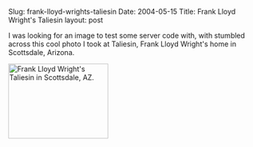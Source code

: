 Slug: frank-lloyd-wrights-taliesin
Date: 2004-05-15
Title: Frank Lloyd Wright's Taliesin
layout: post

I was looking for an image to test some server code with, with stumbled across this cool photo I took at Taliesin, Frank Lloyd Wright&#39;s home in Scottsdale, Arizona.

<a href="http://rm.bookdev.com/mt/mt-static/uploads/IMG_0080.JPG" title="Frank Lloyd Wright&#39;s Taliesin in Scottsdale, AZ."><img alt="Frank Lloyd Wright&#39;s Taliesin in Scottsdale, AZ." height="150" src="http://rm.bookdev.com/mt/mt-static/uploads/thumb-IMG_0080.JPG" width="200" /></a>
